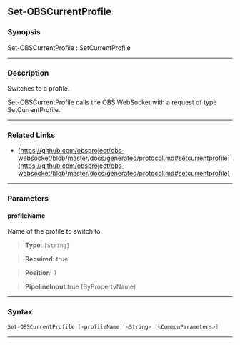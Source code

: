 Set-OBSCurrentProfile
---------------------
### Synopsis
Set-OBSCurrentProfile : SetCurrentProfile

---
### Description

Switches to a profile.


Set-OBSCurrentProfile calls the OBS WebSocket with a request of type SetCurrentProfile.

---
### Related Links
* [https://github.com/obsproject/obs-websocket/blob/master/docs/generated/protocol.md#setcurrentprofile](https://github.com/obsproject/obs-websocket/blob/master/docs/generated/protocol.md#setcurrentprofile)



---
### Parameters
#### **profileName**

Name of the profile to switch to



> **Type**: ```[String]```

> **Required**: true

> **Position**: 1

> **PipelineInput**:true (ByPropertyName)



---
### Syntax
```PowerShell
Set-OBSCurrentProfile [-profileName] <String> [<CommonParameters>]
```
---
